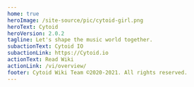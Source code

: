 ```yaml
---
home: true
heroImage: /site-source/pic/cytoid-girl.png
heroText: Cytoid
heroVersion: 2.0.2
tagline: Let's shape the music world together.
subactionText: Cytoid IO
subactionLink: https://Cytoid.io
actionText: Read Wiki
actionLink: /vi/overview/
footer: Cytoid Wiki Team ©2020-2021. All rights reserved.
---
```

